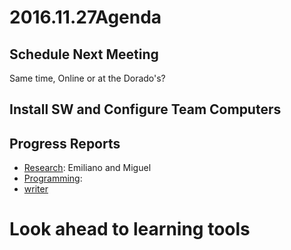 # 2016.11.27Agenda

## Schedule Next Meeting
Same time, Online or at the Dorado's?

## Install SW and Configure Team Computers

## Progress Reports
* [Research](../docs/research.md): Emiliano and Miguel
* [Programming](../docs/programming.md):
* [writer](../docs/writer.md)

# Look ahead to learning tools
